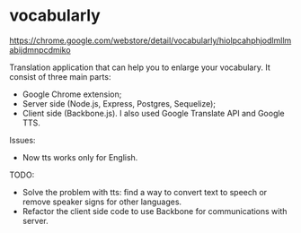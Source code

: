 vocabularly
===========

https://chrome.google.com/webstore/detail/vocabularly/hiolpcahphjodlmllmabijdmnpcdmiko

Translation application that can help you to enlarge your vocabulary.
It consist of three main parts:
- Google Chrome extension;
- Server side (Node.js, Express, Postgres, Sequelize);
- Client side (Backbone.js).
I also used Google Translate API and Google TTS.

Issues:
- Now tts works only for English.

TODO:
- Solve the problem with tts: find a way to convert text to speech or remove speaker signs for other languages.
- Refactor the client side code to use Backbone for communications with server.